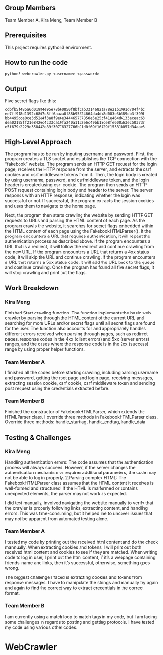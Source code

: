 ## Group Members

Team Member A, Kira Meng, Team Member B

## Prerequisites

This project requires python3 environment.

## How to run the code

```
python3 webcrawler.py <username> <password>
```

## Output

Five secret flags like this:

```
cdbfb5f485a6d01984e95e78b60850f8bf5ab33146822a78e21b1991d704f4bc
ee7ff918d1392c6807c8ff6aaaa0f88b95324664da4db8d003e3b589db3f399f
bb4495dce0ce3d52e4f3a8f9e6e344465707850e5e252f41e464d6133aceac63
dea02195ff21e8426c4c33ca19fa240a1132e6c49bb15ce8fe600a63ec503737
e5f679c2229e358442e89f30776327766b91d0f69f16529f15381b057d34aae3
```

## High-Level Approach

The program has to be run by inputing username and password. First, the program creates a TLS socket and establishes the TCP connection with the “fakebook” website. The program sends an HTTP GET request for the login page, receives the HTTP response from the server, and extracts the csrf cookies and csrf middleware tokens from it. Then, the login body is created by using username, password, and csrfmiddleware token, and the login header is created using csrf cookie. The program then sends an HTTP POST request containing login body and header to the server. The server responds with an HTTP response, indicating whether the login was successful or not. If successful, the program extracts the session cookies and uses them to navigate to the home page.

Next, the program then starts crawling the website by sending HTTP GET requests to URLs and parsing the HTML content of each page. As the program crawls the website, it searches for secret flags embedded within the HTML content of each page using the FakebookHTMLParser(). If the program encounters a URL that requires authentication, it will repeat the authentication process as described above. If the program encounters a URL that is a redirect, it will follow the redirect and continue crawling from the new URL. If the program encounters a URL that returns a 4xx status code, it will skip the URL and continue crawling. If the program encounters a URL that returns a 5xx status code, it will add the URL back to the queue and continue crawling. Once the program has found all five secret flags, it will stop crawling and print out the flags.

## Work Breakdown

### Kira Meng

Finished Start crawling function. The function implements the basic web crawler by parsing through the HTML content of the current URL and searching for more URLs and/or secret flags until all secret flags are found for the user. The function also accounts for and appropriately handles different errors received when parsing through pages, such as redirect pages, response codes in the 4xx (client errors) and 5xx (server errors) ranges, and the cases where the response code is in the 2xx (success) range by using proper helper functions.

### Team Member A

I finished all the codes before starting crawling, including parsing username and password, getting the root page and login page, receiving messages, extracting session cookie, csrf cookie, csrf middleware token and sending post request using the credentials extracted before.

### Team Member B

Finished the constructor of FakebookHTMLParser, which extends the HTMLParser class. I override three methods in FakebookHTMLParser class.
Override three methods: handle_starttag, handle_endtag, handle_data

## Testing & Challenges

### Kira Meng

Handling authentication errors: The code assumes that the authentication process will always succeed. However, if the server changes the authentication mechanism or requires additional parameters, the code may not be able to log in properly. 2.Parsing complex HTML: The FakebookHTMLParser class assumes that the HTML content it receives is well-formed and structured. If the HTML is malformed or contains unexpected elements, the parser may not work as expected.

I did test manually, involved navigating the website manually to verify that the crawler is properly following links, extracting content, and handling errors. This was time-consuming, but it helped me to uncover issues that may not be apparent from automated testing alone.

### Team Member A

I tested my code by printing out the received html content and do the check mannually. When extracting cookies and tokens, I will print out both received html content and cookies to see if they are matched. When writing code to log in user, I print out the html content, if it’s a webpage containing friends’ name and links, then it’s successful, otherwise, something goes wrong.

The biggest challenge I faced is extracting cookies and tokens from response messages. I have to manipulate the strings and manually try again and again to find the correct way to extract credentials in the correct format.

### Team Member B

I am currently using a match loop to match tags in my code, but I am facing some challenges in regards to posting and getting protocols. I have tested my code using various other codes.
# WebCrawler

